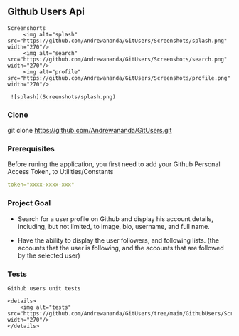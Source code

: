 ## Github Users Api
	
	Screenshorts
		 <img alt="splash" src="https://github.com/Andrewananda/GitUsers/Screenshots/splash.png" width="270"/> 
		 <img alt="search" src="https://github.com/Andrewananda/GitUsers/Screenshots/search.png" width="270"/> 
		 <img alt="profile" src="https://github.com/Andrewananda/GitUsers/Screenshots/profile.png" width="270"/>
	 
	 ![splash](Screenshots/splash.png)


### Clone
git clone https://github.com/Andrewananda/GitUsers.git


### Prerequisites
Before runing the application, you first need to add your Github Personal Access Token, to Utilities/Constants

```yaml
token="xxxx-xxxx-xxx"
```

### Project Goal

* Search for a user profile on Github and display his account details, including, but not limited, to image, bio, username, and full name.

* Have the ability to display the user followers, and following lists. (the accounts that the user is following, and the accounts that are followed by the selected user)


### Tests
	Github users unit tests
	
	<details>
		<img alt="tests" src="https://github.com/Andrewananda/GitUsers/tree/main/GithubUsers/Screenshots/tests.png" width="270"/>
	</details>
